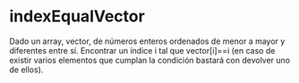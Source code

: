 # indexEqualVector
Dado un array, vector, de números enteros ordenados de menor a mayor y diferentes entre sí. Encontrar un índice i tal que vector[i]==i (en caso de existir varios elementos que cumplan la condición bastará con devolver uno de ellos). 
